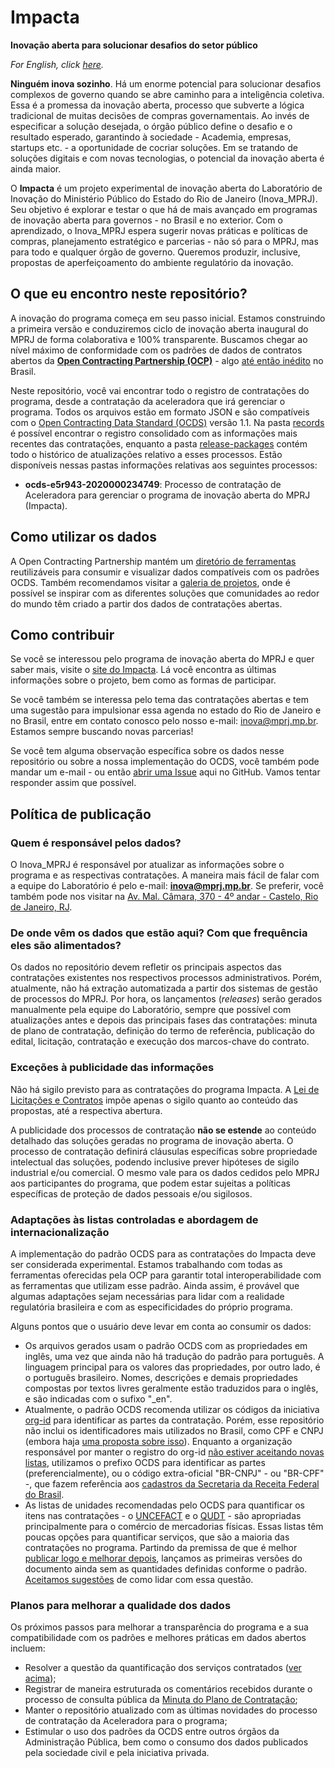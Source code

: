 # Impacta
**Inovação aberta para solucionar desafios do setor público**

*For English, click [here](https://github.com/mp-rj/Impacta/blob/master/README.md).*

**Ninguém inova sozinho**. Há um enorme potencial para solucionar desafios complexos de governo quando se abre caminho para a inteligência coletiva. Essa é a promessa da inovação aberta, processo que subverte a lógica tradicional de muitas decisões de compras governamentais. Ao invés de especificar a solução desejada, o órgão público define o desafio e o resultado esperado, garantindo à sociedade - Academia, empresas, startups etc. - a oportunidade de cocriar soluções. Em se tratando de soluções digitais e com novas tecnologias, o potencial da inovação aberta é ainda maior.

O **Impacta** é um projeto experimental de inovação aberta do Laboratório de Inovação do Ministério Público do Estado do Rio de Janeiro (Inova_MPRJ). Seu objetivo é explorar e testar o que há de mais avançado em programas de inovação aberta para governos - no Brasil e no exterior. Com o aprendizado, o Inova_MPRJ espera sugerir novas práticas e políticas de compras, planejamento estratégico e parcerias - não só para o MPRJ, mas para todo e qualquer órgão de governo. Queremos produzir, inclusive, propostas de aperfeiçoamento do ambiente regulatório da inovação.

## O que eu encontro neste repositório?
A inovação do programa começa em seu passo inicial. Estamos construindo a primeira versão e conduziremos ciclo de inovação aberta inaugural do MPRJ de forma colaborativa e 100% transparente. Buscamos chegar ao nível máximo de conformidade com os padrões de dados de contratos abertos da **[Open Contracting Partnership (OCP)](https://www.open-contracting.org/)** - algo [até então inédito](https://web.archive.org/web/20200404154540/https://www.open-contracting.org/worldwide/) no Brasil.

Neste repositório, você vai encontrar todo o registro de contratações do programa, desde a contratação da aceleradora que irá gerenciar o programa. Todos os arquivos estão em formato JSON e são compatíveis com o [Open Contracting Data Standard (OCDS)](https://standard.open-contracting.org/latest/en/) versão 1.1. Na pasta [records](https://github.com/mp-rj/Impacta/blob/master/records) é possível encontrar o registro consolidado com as informações mais recentes das contratações, enquanto a pasta [release-packages](https://github.com/mp-rj/Impacta/blob/master/release-packages) contém todo o histórico de atualizações relativo a esses processos. Estão disponíveis nessas pastas informações relativas aos seguintes processos:
- **ocds-e5r943-2020000234749**: Processo de contratação de Aceleradora para gerenciar o programa de inovação aberta do MPRJ (Impacta).


## Como utilizar os dados
A Open Contracting Partnership mantém um [diretório de ferramentas](https://airtable.com/shrzycSNYRcmV0WSZ/tblhHNGcDXuievZ74?blocks=hide) reutilizáveis para consumir e visualizar dados compatíveis com os padrões OCDS. Também recomendamos visitar a [galeria de projetos](https://airtable.com/shrsJ2QRVrpUaUWLf/tblhHNGcDXuievZ74?blocks=hide), onde é possível se inspirar com as diferentes soluções que comunidades ao redor do mundo têm criado a partir dos dados de contratações abertas.


## Como contribuir
Se você se interessou pelo programa de inovação aberta do MPRJ e quer saber mais, visite o [site do Impacta](https://www.mprj.mp.br/inova/impacta). Lá você encontra as últimas informações sobre o projeto, bem como as formas de participar.

Se você também se interessa pelo tema das contratações abertas e tem uma sugestão para impulsionar essa agenda no estado do Rio de Janeiro e no Brasil, entre em contato conosco pelo nosso e-mail: [inova@mprj.mp.br](inova@mprj.mp.br). Estamos sempre buscando novas parcerias!

Se você tem alguma observação específica sobre os dados nesse repositório ou sobre a nossa implementação do OCDS, você também pode mandar um e-mail - ou então [abrir uma Issue](https://github.com/mp-rj/Impacta/issues) aqui no GitHub. Vamos tentar responder assim que possível.


## Política de publicação

### Quem é responsável pelos dados?
O Inova_MPRJ é responsável por atualizar as informações sobre o programa e as respectivas contratações. A maneira mais fácil de falar com a equipe do Laboratório é pelo e-mail: **[inova@mprj.mp.br](mailto:inova@mprj.mp.br)**. Se preferir, você também pode nos visitar na [Av. Mal. Câmara, 370 - 4º andar - Castelo, Rio de Janeiro, RJ](https://www.openstreetmap.org/node/7184338297).

### De onde vêm os dados que estão aqui? Com que frequência eles são alimentados?
Os dados no repositório devem refletir os principais aspectos das contratações existentes nos respectivos processos administrativos. Porém, atualmente, não há extração automatizada a partir dos sistemas de gestão de processos do MPRJ. Por hora, os lançamentos (*releases*) serão gerados manualmente pela equipe do Laboratório, sempre que possível com atualizações antes e depois das principais fases das contratações: minuta de plano de contratação, definição do termo de referência, publicação do edital, licitação, contratação e execução dos marcos-chave do contrato.

### Exceções à publicidade das informações
Não há sigilo previsto para as contratações do programa Impacta. A [Lei de Licitações e Contratos](https://www.lexml.gov.br/urn/urn:lex:br:federal:lei:1993-06-21;8666) impõe apenas o sigilo  quanto ao conteúdo das propostas, até a respectiva abertura. 

A publicidade dos processos de contratação **não se estende** ao conteúdo detalhado das soluções geradas no programa de inovação aberta. O processo de contratação definirá cláusulas específicas sobre propriedade intelectual das soluções, podendo inclusive prever hipóteses de sigilo industrial e/ou comercial. O mesmo vale para os dados cedidos pelo MPRJ aos participantes do programa, que podem estar sujeitas a políticas específicas de proteção de dados pessoais e/ou sigilosos.

### Adaptações às listas controladas e abordagem de internacionalização
A implementação do padrão OCDS para as contratações do Impacta deve ser considerada experimental. Estamos trabalhando com todas as ferramentas oferecidas pela OCP para garantir total interoperabilidade com as ferramentas que utilizam esse padrão. Ainda assim, é provável que algumas adaptações sejam necessárias para lidar com a realidade regulatória brasileira e com as especificidades do próprio programa.

Alguns pontos que o usuário deve levar em conta ao consumir os dados:
- Os arquivos gerados usam o padrão OCDS com as propriedades em inglês, uma vez que ainda não há tradução do padrão para português. A linguagem principal para os valores das propriedades, por outro lado, é o português brasileiro. Nomes, descrições e demais propriedades compostas por textos livres geralmente estão traduzidos para o inglês, e são indicadas com o sufixo "_en".
- Atualmente, o padrão OCDS recomenda utilizar os códigos da iniciativa [org-id](http://org-id.guide/) para identificar as partes da contratação. Porém, esse repositório não inclui os identificadores mais utilizados no Brasil, como CPF e CNPJ (embora haja [uma proposta sobre isso](https://github.com/org-id/register/issues/365)). Enquanto a organização responsável por manter o registro do org-id [não estiver aceitando novas listas](https://github.com/org-id/register/tree/ee6179b02071c60e516202635a94e0b6782cf6e9#current-status-as-of-18th-december-2019), utilizamos o prefixo OCDS para identificar as partes (preferencialmente), ou o código extra-oficial "BR-CNPJ" - ou "BR-CPF" -, que fazem referência aos [cadastros da Secretaria da Receita Federal do Brasil](http://receita.economia.gov.br/orientacao/tributaria/cadastros). 
- As listas de unidades recomendadas pelo OCDS para quantificar os itens nas contratações - o [UNCEFACT](http://www.unece.org/fileadmin/DAM/cefact/recommendations/rec20/Rec20rev14e-Annex_II-III_2020.xls) e o [QUDT](http://www.qudt.org/qudt/owl/1.0.0/unit/Instances.html) - são apropriadas principalmente para o comércio de mercadorias físicas. Essas listas têm poucas opções para quantificar serviços, que são a maioria das contratações no programa. Partindo da premissa de que é melhor [publicar logo e melhorar depois](https://standard.open-contracting.org/latest/en/#open-contracting-data-standard-documentation), lançamos as primeiras versões do documento ainda sem as quantidades definidas conforme o padrão. [Aceitamos sugestões](#como-contribuir) de como lidar com essa questão.

### Planos para melhorar a qualidade dos dados
Os próximos passos para melhorar a transparência do programa e a sua compatibilidade com os padrões e melhores práticas em dados abertos incluem:
- Resolver a questão da quantificação dos serviços contratados ([ver acima](#adaptações-às-listas-controladas-e-abordagem-de-internacionalização));
- Registrar de maneira estruturada os comentários recebidos durante o processo de consulta pública da [Minuta do Plano de Contratação](https://drive.google.com/file/d/1qQPijADRnhI37EY16_HM0QksOasKaMI2);
- Manter o repositório atualizado com as últimas novidades do processo de contratação da Aceleradora para o programa;
- Estimular o uso dos padrões da OCDS entre outros órgãos da Administração Pública, bem como o consumo dos dados publicados pela sociedade civil e pela iniciativa privada. 